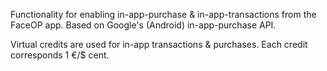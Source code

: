 Functionality for enabling in-app-purchase & in-app-transactions from the FaceOP app. Based on Google's (Android) 
in-app-purchase API. 

Virtual credits are used for in-app transactions & purchases. Each credit corresponds 1 €/$ cent.
